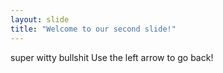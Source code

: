 ```yaml
---
layout: slide
title: "Welcome to our second slide!"
---
```

super witty bullshit
Use the left arrow to go back!
